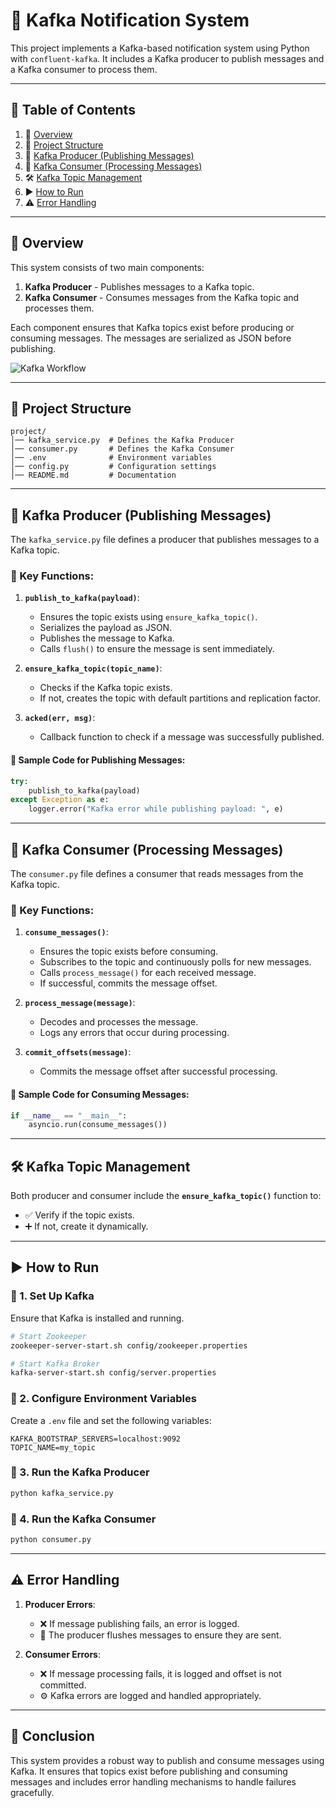 # 📌 Kafka Notification System

This project implements a Kafka-based notification system using Python with `confluent-kafka`. It includes a Kafka producer to publish messages and a Kafka consumer to process them.

---

## 📜 Table of Contents
1. 📝 [Overview](#-overview)
2. 📂 [Project Structure](#-project-structure)
3. 🚀 [Kafka Producer (Publishing Messages)](#-kafka-producer-publishing-messages)
4. 🎯 [Kafka Consumer (Processing Messages)](#-kafka-consumer-processing-messages)
5. 🛠 [Kafka Topic Management](#-kafka-topic-management)
6. ▶️ [How to Run](#-how-to-run)
7. ⚠️ [Error Handling](#-error-handling)

---

## 📝 Overview
This system consists of two main components:
1. **Kafka Producer** - Publishes messages to a Kafka topic.
2. **Kafka Consumer** - Consumes messages from the Kafka topic and processes them.

Each component ensures that Kafka topics exist before producing or consuming messages. The messages are serialized as JSON before publishing.

![Kafka Workflow](https://upload.wikimedia.org/wikipedia/commons/0/05/Apache_kafka.svg)

---

## 📂 Project Structure
```
project/
│── kafka_service.py  # Defines the Kafka Producer
│── consumer.py       # Defines the Kafka Consumer
│── .env              # Environment variables
│── config.py         # Configuration settings
│── README.md         # Documentation
```

---

## 🚀 Kafka Producer (Publishing Messages)
The `kafka_service.py` file defines a producer that publishes messages to a Kafka topic.

### 🔹 Key Functions:
1. **`publish_to_kafka(payload)`**: 
   - Ensures the topic exists using `ensure_kafka_topic()`.
   - Serializes the payload as JSON.
   - Publishes the message to Kafka.
   - Calls `flush()` to ensure the message is sent immediately.

2. **`ensure_kafka_topic(topic_name)`**: 
   - Checks if the Kafka topic exists.
   - If not, creates the topic with default partitions and replication factor.

3. **`acked(err, msg)`**: 
   - Callback function to check if a message was successfully published.

#### 📌 Sample Code for Publishing Messages:
```python
try:
    publish_to_kafka(payload)
except Exception as e:
    logger.error("Kafka error while publishing payload: ", e)
```

---

## 🎯 Kafka Consumer (Processing Messages)
The `consumer.py` file defines a consumer that reads messages from the Kafka topic.

### 🔹 Key Functions:
1. **`consume_messages()`**: 
   - Ensures the topic exists before consuming.
   - Subscribes to the topic and continuously polls for new messages.
   - Calls `process_message()` for each received message.
   - If successful, commits the message offset.

2. **`process_message(message)`**: 
   - Decodes and processes the message.
   - Logs any errors that occur during processing.

3. **`commit_offsets(message)`**: 
   - Commits the message offset after successful processing.

#### 📌 Sample Code for Consuming Messages:
```python
if __name__ == "__main__":
    asyncio.run(consume_messages())
```

---

## 🛠 Kafka Topic Management
Both producer and consumer include the **`ensure_kafka_topic()`** function to:
- ✅ Verify if the topic exists.
- ➕ If not, create it dynamically.

---

## ▶️ How to Run
### 🔧 1. Set Up Kafka
Ensure that Kafka is installed and running.

```sh
# Start Zookeeper
zookeeper-server-start.sh config/zookeeper.properties

# Start Kafka Broker
kafka-server-start.sh config/server.properties
```

### 🔧 2. Configure Environment Variables
Create a `.env` file and set the following variables:
```env
KAFKA_BOOTSTRAP_SERVERS=localhost:9092
TOPIC_NAME=my_topic
```

### 🔧 3. Run the Kafka Producer
```sh
python kafka_service.py
```

### 🔧 4. Run the Kafka Consumer
```sh
python consumer.py
```

---

## ⚠️ Error Handling
1. **Producer Errors**:
   - ❌ If message publishing fails, an error is logged.
   - 🔄 The producer flushes messages to ensure they are sent.

2. **Consumer Errors**:
   - ❌ If message processing fails, it is logged and offset is not committed.
   - ⚙️ Kafka errors are logged and handled appropriately.

---

## 🎯 Conclusion
This system provides a robust way to publish and consume messages using Kafka. It ensures that topics exist before publishing and consuming messages and includes error handling mechanisms to handle failures gracefully.

